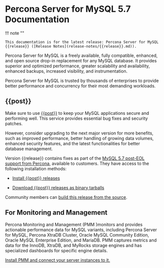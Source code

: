 
# Percona Server for MySQL 5.7 Documentation

!!! note ""

    This documentation is for the latest release: Percona Server for MySQL {{release}} ([Release Notes](release-notes/{{release}}.md)).

Percona Server for MySQL is a freely available, fully compatible, enhanced, and open source drop-in replacement for any MySQL database. It provides superior and optimized performance, greater scalability and availability, enhanced backups, increased visibility, and instrumentation.

Percona Server for MySQL is trusted by thousands of enterprises to provide better performance and concurrency for their most demanding workloads.

## {{post}}

Make sure to use [{{post}}](https://www.percona.com/navigating-mysql-5-7-end-of-life) to keep your MySQL applications secure and performing well. This service provides essential bug fixes and security patches.

However, consider upgrading to the next major version for more benefits, such as improved performance, better handling of growing data volumes, enhanced security features, and the latest functionalities for better database management.

Version {{release}} contains fixes as part of the [MySQL 5.7 post-EOL support from Percona], available to customers. They have access to the following installation methods:

* [Install {{post}} releases](installation/install-eol.md)

* [Download {{post}} releases as binary tarballs](./installation/binary-tarball.md)

Community members can [build this release from the source]. 


## For Monitoring and Management

Percona Monitoring and Management (PMM )monitors and provides actionable performance data for MySQL variants, including Percona Server for MySQL, Percona XtraDB Cluster, Oracle MySQL Community Edition, Oracle MySQL Enterprise Edition, and MariaDB. PMM captures metrics and data for the InnoDB, XtraDB, and MyRocks storage engines and has specialized dashboards for specific engine details.

[Install PMM and connect your server instances to it.](https://docs.percona.com/percona-monitoring-and-management/get-started/index.html)

[MySQL 5.7 Post-EOL Support from Percona]: https://www.percona.com/post-mysql-5-7-eol-support

[build this release from the source]: installation/git-source-tree.md


